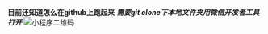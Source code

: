 **目前还知道怎么在github上跑起来**
***需要git clone下本地文件夹用微信开发者工具打开***
![小程序二维码](http://mingheshiye.com/outlink/gh_d7f8bc685a28_258.jpg)

